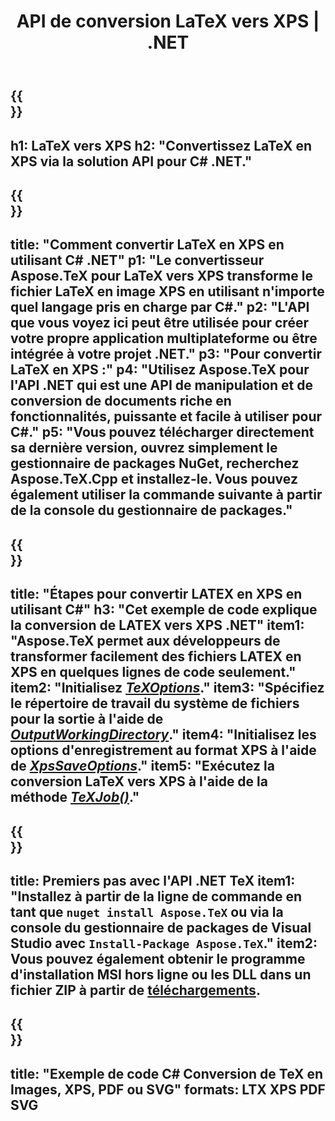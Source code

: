 ﻿---
translation: true
template: /_templates/_conversion-child-net.md
title: API de conversion LaTeX vers XPS | .NET
description: Fonctionnalité de conversion LaTeX vers XPS. Intégrez cette bibliothèque .NET sur site dans votre projet ou utilisez des applications multiplateformes pour convertir LaTeX en XPS.
keywords: 'latex vers xps api net, latex2xps intègre c #'
url: /net/conversion/latex-to-xps/
family: tex
platformtag: net
feature: conversion
informat: LATEX
outformat: XPS
otherformats: BMP PNG JPEG TIFF SVG PDF
---

{{<section banner>}}
---
h1: LaTeX vers XPS
h2: "Convertissez LaTeX en XPS via la solution API pour C# .NET."
---

{{<section overview>}}
---
title: "Comment convertir LaTeX en XPS en utilisant C# .NET"
p1: "Le convertisseur Aspose.TeX pour LaTeX vers XPS transforme le fichier LaTeX en image XPS en utilisant n'importe quel langage pris en charge par C#."
p2: "L'API que vous voyez ici peut être utilisée pour créer votre propre application multiplateforme ou être intégrée à votre projet .NET."
p3: "Pour convertir LaTeX en XPS :"
p4: "Utilisez Aspose.TeX pour l'API .NET qui est une API de manipulation et de conversion de documents riche en fonctionnalités, puissante et facile à utiliser pour C#."
p5: "Vous pouvez télécharger directement sa dernière version, ouvrez simplement le gestionnaire de packages NuGet, recherchez Aspose.TeX.Cpp et installez-le. Vous pouvez également utiliser la commande suivante à partir de la console du gestionnaire de packages."
---

{{<section feature1>}}
---
title: "Étapes pour convertir LATEX en XPS en utilisant C#"
h3: "Cet exemple de code explique la conversion de LATEX vers XPS .NET"
item1: "Aspose.TeX permet aux développeurs de transformer facilement des fichiers LATEX en XPS en quelques lignes de code seulement."
item2: "Initialisez [*TeXOptions*](https://reference.aspose.com/tex/net/aspose.tex/texoptions/)."
item3: "Spécifiez le répertoire de travail du système de fichiers pour la sortie à l'aide de [*OutputWorkingDirectory*](https://reference.aspose.com/tex/net/aspose.tex/texoptions/outputworkingdirectory/)."
item4: "Initialisez les options d'enregistrement au format XPS à l'aide de [*XpsSaveOptions*](https://reference.aspose.com/tex/net/aspose.tex.presentation.image/xpssaveoptions/)."
item5: "Exécutez la conversion LaTeX vers XPS à l'aide de la méthode [*TeXJob()*](https://reference.aspose.com/tex/net/aspose.tex/texjob/)."
---

{{<section feature2>}}
---
title: Premiers pas avec l'API .NET TeX
item1: "Installez à partir de la ligne de commande en tant que ```nuget install Aspose.TeX``` ou via la console du gestionnaire de packages de Visual Studio avec ```Install-Package Aspose.TeX```."
item2: Vous pouvez également obtenir le programme d'installation MSI hors ligne ou les DLL dans un fichier ZIP à partir de [téléchargements](https://downloads.aspose.com/tex/net).
---

{{<section widget>}}
---
title: "Exemple de code C# Conversion de TeX en Images, XPS, PDF ou SVG"
formats: LTX XPS PDF SVG
---